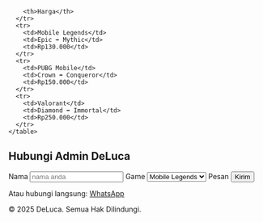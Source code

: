         <th>Harga</th>
      </tr>
      <tr>
        <td>Mobile Legends</td>
        <td>Epic ➡ Mythic</td>
        <td>Rp130.000</td>
      </tr>
      <tr>
        <td>PUBG Mobile</td>
        <td>Crown ➡ Conqueror</td>
        <td>Rp150.000</td>
      </tr>
      <tr>
        <td>Valorant</td>
        <td>Diamond ➡ Immortal</td>
        <td>Rp250.000</td>
      </tr>
    </table>
  </section>

  <section id="kontak">
    <h2>Hubungi Admin DeLuca</h2>
    <form>
      <label>Nama</label>
      <input type="text" placeholder="nama anda" required>
      <label>Game</label>
      <select required>
        <option>Mobile Legends</option>
        <option>PUBG Mobile</option>
        <option>Valorant</option>
      </select>
      <label>Pesan</label>
      <textagrea placeholder="Pesanan Anda" required></textarea>
      <button type="submit">Kirim</button>
    </form>
    <p>Atau hubungi langsung: <a href="https://wa.me/6285134522725">WhatsApp</a></p>
  </section>

  <footer>
    <p>&copy; 2025 DeLuca. Semua Hak Dilindungi.</p>
  </footer>
  <script src="script.js"></script>
</body>
</html>